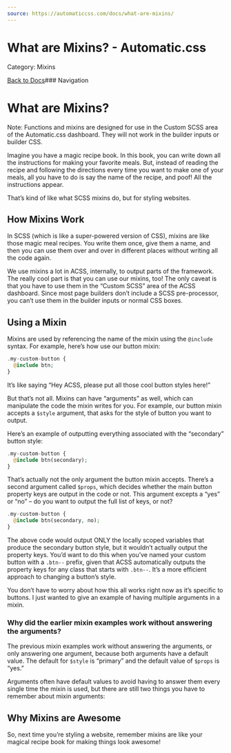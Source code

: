 ```yaml
---
source: https://automaticcss.com/docs/what-are-mixins/
---
```


# What are Mixins? - Automatic.css

Category: Mixins

[Back to Docs](https://automaticcss.com/docs)### Navigation

# What are Mixins?

Note: Functions and mixins are designed for use in the Custom SCSS area of the Automatic.css dashboard. They will not work in the builder inputs or builder CSS.

Imagine you have a magic recipe book. In this book, you can write down all the instructions for making your favorite meals. But, instead of reading the recipe and following the directions every time you want to make one of your meals, all you have to do is say the name of the recipe, and poof! All the instructions appear.

That’s kind of like what SCSS mixins do, but for styling websites.

## How Mixins Work

In SCSS (which is like a super-powered version of CSS), mixins are like those magic meal recipes. You write them once, give them a name, and then you can use them over and over in different places without writing all the code again.

We use mixins a lot in ACSS, internally, to output parts of the framework. The really cool part is that you can use our mixins, too! The only caveat is that you have to use them in the “Custom SCSS” area of the ACSS dashboard. Since most page builders don’t include a SCSS pre-processor, you can’t use them in the builder inputs or normal CSS boxes.

## Using a Mixin

Mixins are used by referencing the name of the mixin using the `@include` syntax. For example, here’s how use our button mixin:

```php
.my-custom-button {
  @include btn;
}
```

It’s like saying “Hey ACSS, please put all those cool button styles here!”

But that’s not all. Mixins can have “arguments” as well, which can manipulate the code the mixin writes for you. For example, our button mixin accepts a `$style` argument, that asks for the style of button you want to output.

Here’s an example of outputting everything associated with the “secondary” button style:

```php
.my-custom-button {
  @include btn(secondary);
}
```

That’s actually not the only argument the button mixin accepts. There’s a second argument called `$props`, which decides whether the main button property keys are output in the code or not. This argument excepts a “yes” or “no” – do you want to output the full list of keys, or not?

```php
.my-custom-button {
  @include btn(secondary, no);
}
```

The above code would output ONLY the locally scoped variables that produce the secondary button style, but it wouldn’t actually output the property keys. You’d want to do this when you’ve named your custom button with a `.btn--` prefix, given that ACSS automatically outputs the property keys for any class that starts with `.btn--`. It’s a more efficient approach to changing a button’s style.

You don’t have to worry about how this all works right now as it’s specific to buttons. I just wanted to give an example of having multiple arguments in a mixin.

### Why did the earlier mixin examples work without answering the arguments?

The previous mixin examples work without answering the arguments, or only answering one argument, because both arguments have a default value. The default for `$style` is “primary” and the default value of `$props` is “yes.”

Arguments often have default values to avoid having to answer them every single time the mixin is used, but there are still two things you have to remember about mixin arguments:

## Why Mixins are Awesome

So, next time you’re styling a website, remember mixins are like your magical recipe book for making things look awesome!

